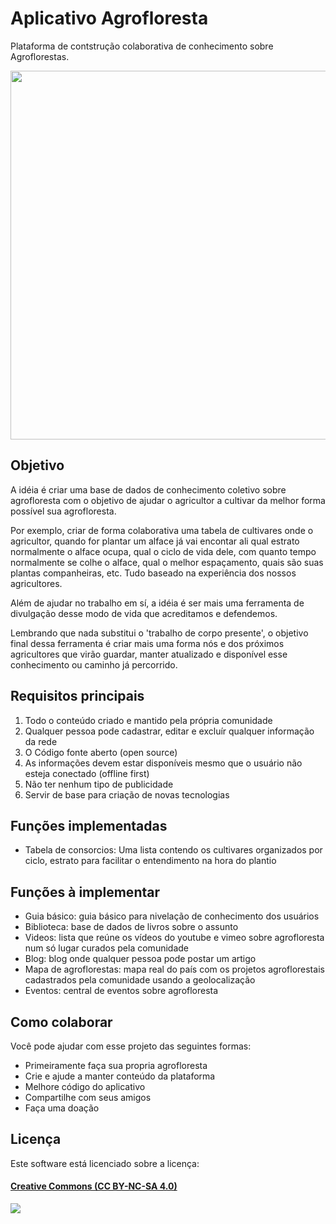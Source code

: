 # Aplicativo Agrofloresta
Plataforma de contstrução colaborativa de conhecimento sobre Agroflorestas.

<img src="http://blog.tistu.com.br/wp-content/themes/tistu_blog/thumb.php?src=http://blog.tistu.com.br/wp-content/uploads/2016/03/agrofloresta_logo_6701.png&w=590&h=209&zc=1" width="590" />

## Objetivo

A idéia é criar uma base de dados de conhecimento coletivo sobre agrofloresta com o objetivo de ajudar o agricultor a cultivar da melhor forma possível sua agrofloresta. 

Por exemplo, criar de forma colaborativa uma tabela de cultivares onde o agricultor, quando for plantar um alface já vai encontar ali qual estrato normalmente o alface ocupa, qual o ciclo de vida dele, com quanto tempo normalmente se colhe o alface, qual o melhor espaçamento, quais são suas plantas companheiras, etc. Tudo baseado na experiência dos nossos agricultores.

Além de ajudar no trabalho em sí, a idéia é ser mais uma ferramenta de divulgação desse modo de vida que acreditamos e defendemos.

Lembrando que nada substitui o 'trabalho de corpo presente', o objetivo final dessa ferramenta é criar mais uma forma nós e dos próximos agricultores que virão guardar, manter atualizado e disponível esse conhecimento ou caminho já percorrido. 

## Requisitos principais

1. Todo o conteúdo criado e mantido pela própria comunidade
2. Qualquer pessoa pode cadastrar, editar e excluír qualquer informação da rede
3. O Código fonte aberto (open source)
4. As informações devem estar disponíveis mesmo que o usuário não esteja conectado (offline first)
5. Não ter nenhum tipo de publicidade
6. Servir de base para criação de novas tecnologias

## Funções implementadas

- Tabela de consorcios: Uma lista contendo os cultivares organizados por ciclo, estrato para facilitar o entendimento na hora do plantio

## Funções à implementar

- Guia básico: guia básico para nivelação de conhecimento dos usuários
- Biblioteca: base de dados de livros sobre o assunto
- Videos: lista que reúne os vídeos do youtube e vimeo sobre agrofloresta num só lugar curados pela comunidade
- Blog: blog onde qualquer pessoa pode postar um artigo
- Mapa de agroflorestas: mapa real do país com os projetos agroflorestais cadastrados pela comunidade usando a geolocalização
- Eventos: central de eventos sobre agrofloresta

## Como colaborar

Você pode ajudar com esse projeto das seguintes formas:

- Primeiramente faça sua propria agrofloresta
- Crie e ajude a manter conteúdo da plataforma
- Melhore código do aplicativo
- Compartilhe com seus amigos
- Faça uma doação

## Licença

Este software está licenciado sobre a licença:

#### [Creative Commons (CC BY-NC-SA 4.0)](LICENSE)

[<img src="https://br.creativecommons.org/wp-content/uploads/2015/04/by-nc-sa.jpg" />](LICENSE)
